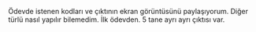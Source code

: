 Ödevde istenen kodları ve çıktının ekran görüntüsünü paylaşıyorum. Diğer türlü nasıl yapılır bilemedim. İlk ödevden. 5 tane ayrı ayrı çıktısı var.
